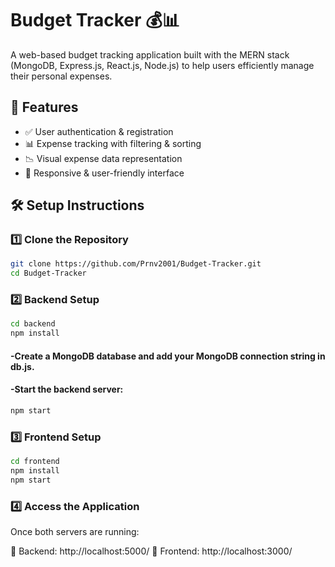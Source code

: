 # Budget Tracker 💰📊  

A web-based budget tracking application built with the MERN stack (MongoDB, Express.js, React.js, Node.js) to help users efficiently manage their personal expenses.  

## 🚀 Features  
- ✅ User authentication & registration  
- 📊 Expense tracking with filtering & sorting  
- 📉 Visual expense data representation  
- 📱 Responsive & user-friendly interface  

## 🛠️ Setup Instructions  

### 1️⃣ Clone the Repository  
```bash
git clone https://github.com/Prnv2001/Budget-Tracker.git
cd Budget-Tracker
```
### 2️⃣ Backend Setup
```bash
cd backend
npm install
```
#### -Create a MongoDB database and add your MongoDB connection string in db.js.
#### -Start the backend server:
```bash
npm start
```
### 3️⃣ Frontend Setup
```bash
cd frontend
npm install
npm start
```
### 4️⃣ Access the Application
Once both servers are running:

🔹 Backend: http://localhost:5000/
🔹 Frontend: http://localhost:3000/
